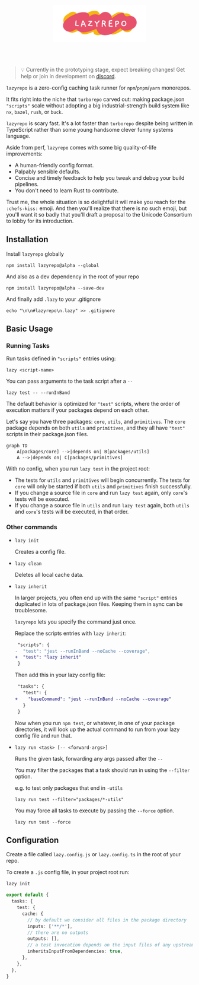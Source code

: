 <div alt style="text-align: center; transform: scale(.5);">
  <img alt="LAZYREPO" src="https://github.com/ds300/lazyrepo/raw/main/assets/lazyrepo.svg" />
</div>

> 💡 Currently in the prototyping stage, expect breaking changes! Get help or join in development on [discord](https://discord.gg/XWb3NGHkfD).

`lazyrepo` is a zero-config caching task runner for `npm`/`pnpm`/`yarn` monorepos.

It fits right into the niche that `turborepo` carved out: making package.json `"scripts"` scale without adopting a big industrial-strength build system like `nx`, `bazel`, `rush`, or `buck`.

`lazyrepo` is scary fast. It's a lot faster than `turborepo` despite being written in TypeScript rather than some young handsome clever funny systems language.

Aside from perf, `lazyrepo` comes with some big quality-of-life improvements:

- A human-friendly config format.
- Palpably sensible defaults.
- Concise and timely feedback to help you tweak and debug your build pipelines.
- You don't need to learn Rust to contribute.

Trust me, the whole situation is so delightful it will make you reach for the `:chefs-kiss:` emoji. And then you'll realize that there is no such emoji, but you'll want it so badly that you'll draft a proposal to the Unicode Consortium to lobby for its introduction.

## Installation

Install `lazyrepo` globally

    npm install lazyrepo@alpha --global

And also as a dev dependency in the root of your repo

    npm install lazyrepo@alpha --save-dev

And finally add `.lazy` to your .gitignore

    echo "\n\n#lazyrepo\n.lazy" >> .gitignore

## Basic Usage

### Running Tasks

Run tasks defined in `"scripts"` entries using:

    lazy <script-name>

You can pass arguments to the task script after a `--`

    lazy test -- --runInBand

The default behavior is optimized for `"test"` scripts, where the order of execution matters if your packages depend on each other.

Let's say you have three packages: `core`, `utils`, and `primitives`. The `core` package depends on both `utils` and `primitives`, and they all have `"test"` scripts in their package.json files.

```mermaid
graph TD
    A[packages/core] -->|depends on| B[packages/utils]
    A -->|depends on| C[packages/primitives]
```

With no config, when you run `lazy test` in the project root:

- The tests for `utils` and `primitives` will begin concurrently. The tests for `core` will only be started if both `utils` and `primitives` finish successfully.
- If you change a source file in `core` and run `lazy test` again, only `core`'s tests will be executed.
- If you change a source file in `utils` and run `lazy test` again, both `utils` and `core`'s tests will be executed, in that order.

### Other commands

- `lazy init`

  Creates a config file.

- `lazy clean`

  Deletes all local cache data.

- `lazy inherit`

  In larger projects, you often end up with the same `"script"` entries duplicated in lots of package.json files. Keeping them in sync can be troublesome.

  `lazyrepo` lets you specify the command just once.

  Replace the scripts entries with `lazy inherit`:

  ```diff
   "scripts": {
  -  "test": "jest --runInBand --noCache --coverage",
  +  "test": "lazy inherit"
   }
  ```

  Then add this in your lazy config file:

  ```diff
   "tasks": {
     "test": {
  +    "baseCommand": "jest --runInBand --noCache --coverage"
     }
   }
  ```

  Now when you run `npm test`, or whatever, in one of your package directories, it will look up the actual command to run from your lazy config file and run that.

- `lazy run <task> [-- <forward-args>]`

  Runs the given task, forwarding any args passed after the `--`

  You may filter the packages that a task should run in using the `--filter` option.

  e.g. to test only packages that end in `-utils`

      lazy run test --filter="packages/*-utils"

  You may force all tasks to execute by passing the `--force` option.

      lazy run test --force

## Configuration

Create a file called `lazy.config.js` or `lazy.config.ts` in the root of your repo.

To create a `.js` config file, in your project root run:

    lazy init

```ts
export default {
  tasks: {
    test: {
      cache: {
        // by default we consider all files in the package directory
        inputs: ['**/*'],
        // there are no outputs
        outputs: [],
        // a test invocation depends on the input files of any upstream packages
        inheritsInputFromDependencies: true,
      },
    },
  },
}
```
